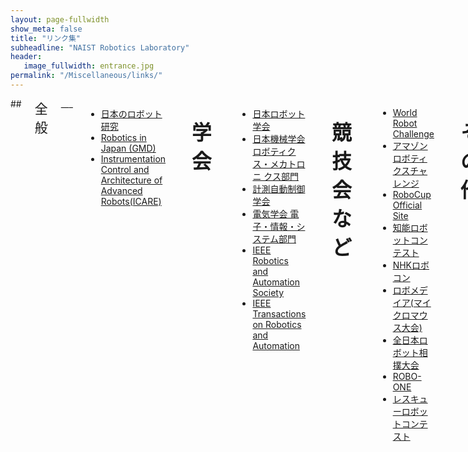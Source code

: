 ```yaml
---
layout: page-fullwidth
show_meta: false
title: "リンク集"
subheadline: "NAIST Robotics Laboratory"
header:
   image_fullwidth: entrance.jpg
permalink: "/Miscellaneous/links/"
---
```


<div class="row">

<div class="medium-12  columns" markdown="1">  
## <span style="font-size: 150%">全般</span>  
___

- <a href="https://www.rsj.or.jp/">日本のロボット研究</a>  
- <a href="http://transit-port.net/Lists/Robotics.in.Japan.html">Robotics in Japan (GMD)</a>  
- <a href="https://www.inria.fr/recherches/structures-de-recherche/rechercher-une-equipe">Instrumentation Control and Architecture of Advanced Robots(ICARE)</a>  
<br/>

## <span style="font-size: 150%">学会</span>  
___

- <a href="https://www.rsj.or.jp/">日本ロボット学会</a>  
- <a href="https://www.jsme.or.jp/rmd/">日本機械学会 ロボティクス・メカトロニ クス部門</a>  
- <a href="http://www.sice.jp/">計測自動制御学会</a>  
- <a href="http://www.iee.jp/eiss/">電気学会 電子・情報・システム部門</a>  
- <a href="http://www.ieee-ras.org/">IEEE Robotics and Automation Society</a>  
- <a href="http://www.ieee-ras.org/">IEEE Transactions on Robotics and Automation</a>  
<br/>

## <span style="font-size: 150%">競技会など</span>  
___

- <a href="http://worldrobotsummit.org/programs/challenge/">World Robot Challenge</a>
- <a href="https://www.amazonrobotics.com/#/roboticschallenge">アマゾンロボティクスチャレンジ</a>
- <a href="https://www.robocup.org/">RoboCup Official Site</a>  
- <a href="http://www.inrof.org/irc/">知能ロボットコンテスト</a>  
- <a href="http://www.official-robocon.com/">NHKロボコン</a>  
- <a href="http://www.ntf.or.jp/">ロボメデイア(マイクロマウス大会)</a>  
- <a href="https://www.fsi.co.jp/sumo/">全日本ロボット相撲大会</a>  
- <a href="http://www.robo-one.com/">ROBO-ONE</a>  
- <a href="https://www.rescue-robot-contest.org/18th-contest/">レスキューロボットコンテスト</a>  
<br/>

## <span style="font-size: 150%">その他</span>  
___
- <a href="http://opencv.jp/">OpenCVリファレンス（日本語訳)</a>  
- <a href="https://www.youtube.com/user/NAISTRoboticsLab">youtube(Robotics-Lab channel)</a>  
- <a href="https://naoki-sh.github.io/cicp2019_uuv_webpage/home/">uuv project(cicp2019)</a>
<br/>

</div>
</div>
